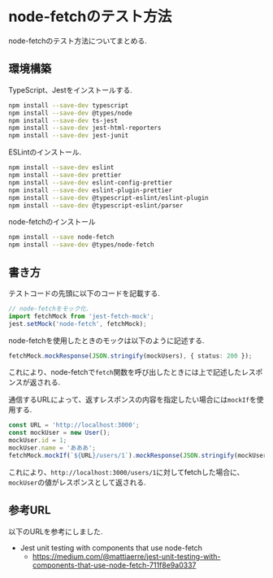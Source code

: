 # node-fetchのテスト方法

node-fetchのテスト方法についてまとめる.

## 環境構築

TypeScript、Jestをインストールする.

```sh
npm install --save-dev typescript
npm install --save-dev @types/node
npm install --save-dev ts-jest
npm install --save-dev jest-html-reporters
npm install --save-dev jest-junit
```

ESLintのインストール.

```sh
npm install --save-dev eslint
npm install --save-dev prettier
npm install --save-dev eslint-config-prettier
npm install --save-dev eslint-plugin-prettier
npm install --save-dev @typescript-eslint/eslint-plugin
npm install --save-dev @typescript-eslint/parser
```

node-fetchのインストール

```sh
npm install --save node-fetch
npm install --save-dev @types/node-fetch
```

## 書き方

テストコードの先頭に以下のコードを記載する.

```typescript
// node-fetchをモック化.
import fetchMock from 'jest-fetch-mock';
jest.setMock('node-fetch', fetchMock);
```

node-fetchを使用したときのモックは以下のように記述する.

```typescript
fetchMock.mockResponse(JSON.stringify(mockUsers), { status: 200 });
```

これにより、node-fetchで```fetch```関数を呼び出したときには上で記述したレスポンスが返される.

通信するURLによって、返すレスポンスの内容を指定したい場合には```mockIf```を使用する.

```typescript
const URL = 'http://localhost:3000';
const mockUser = new User();
mockUser.id = 1;
mockUser.name = 'あああ';
fetchMock.mockIf(`${URL}/users/1`).mockResponse(JSON.stringify(mockUser), { status: 200 });
```

これにより、```http://localhost:3000/users/1```に対してfetchした場合に、```mockUser```の値がレスポンスとして返される.

## 参考URL

以下のURLを参考にしました.

- Jest unit testing with components that use node-fetch
  - <https://medium.com/@mattiaerre/jest-unit-testing-with-components-that-use-node-fetch-711f8e9a0337>